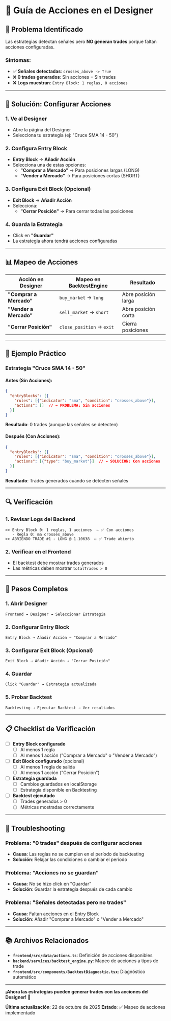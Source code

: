# 🎯 Guía de Acciones en el Designer

## 🚨 **Problema Identificado**

Las estrategias detectan señales pero **NO generan trades** porque faltan acciones configuradas.

### **Síntomas:**
- ✅ **Señales detectadas**: `crosses_above -> True`
- ❌ **0 trades generados**: Sin acciones = Sin trades
- ❌ **Logs muestran**: `Entry Block: 1 reglas, 0 acciones`

---

## 🔧 **Solución: Configurar Acciones**

### **1. Ve al Designer**
- Abre la página del Designer
- Selecciona tu estrategia (ej: "Cruce SMA 14 - 50")

### **2. Configura Entry Block**
- **Entry Block** → **Añadir Acción**
- Selecciona una de estas opciones:
  - **"Comprar a Mercado"** → Para posiciones largas (LONG)
  - **"Vender a Mercado"** → Para posiciones cortas (SHORT)

### **3. Configura Exit Block (Opcional)**
- **Exit Block** → **Añadir Acción**
- Selecciona:
  - **"Cerrar Posición"** → Para cerrar todas las posiciones

### **4. Guarda la Estrategia**
- Click en **"Guardar"**
- La estrategia ahora tendrá acciones configuradas

---

## 📊 **Mapeo de Acciones**

| Acción en Designer | Mapeo en BacktestEngine | Resultado |
|-------------------|-------------------------|-----------|
| **"Comprar a Mercado"** | `buy_market` → `long` | Abre posición larga |
| **"Vender a Mercado"** | `sell_market` → `short` | Abre posición corta |
| **"Cerrar Posición"** | `close_position` → `exit` | Cierra posiciones |

---

## 🎯 **Ejemplo Práctico**

### **Estrategia "Cruce SMA 14 - 50"**

#### **Antes (Sin Acciones):**
```json
{
  "entryBlocks": [{
    "rules": [{"indicator": "sma", "condition": "crosses_above"}],
    "actions": []  // ← PROBLEMA: Sin acciones
  }]
}
```
**Resultado**: 0 trades (aunque las señales se detecten)

#### **Después (Con Acciones):**
```json
{
  "entryBlocks": [{
    "rules": [{"indicator": "sma", "condition": "crosses_above"}],
    "actions": [{"type": "buy_market"}]  // ← SOLUCION: Con acciones
  }]
}
```
**Resultado**: Trades generados cuando se detecten señales

---

## 🔍 **Verificación**

### **1. Revisar Logs del Backend**
```
>> Entry Block 0: 1 reglas, 1 acciones  ← ✅ Con acciones
   - Regla 0: ma crosses_above
>> ABRIENDO TRADE #1 - LONG @ 1.10638  ← ✅ Trade abierto
```

### **2. Verificar en el Frontend**
- El backtest debe mostrar trades generados
- Las métricas deben mostrar `totalTrades > 0`

---

## 🚀 **Pasos Completos**

### **1. Abrir Designer**
```
Frontend → Designer → Seleccionar Estrategia
```

### **2. Configurar Entry Block**
```
Entry Block → Añadir Acción → "Comprar a Mercado"
```

### **3. Configurar Exit Block (Opcional)**
```
Exit Block → Añadir Acción → "Cerrar Posición"
```

### **4. Guardar**
```
Click "Guardar" → Estrategia actualizada
```

### **5. Probar Backtest**
```
Backtesting → Ejecutar Backtest → Ver resultados
```

---

## 📋 **Checklist de Verificación**

- [ ] **Entry Block configurado**
  - [ ] Al menos 1 regla
  - [ ] Al menos 1 acción ("Comprar a Mercado" o "Vender a Mercado")

- [ ] **Exit Block configurado** (opcional)
  - [ ] Al menos 1 regla de salida
  - [ ] Al menos 1 acción ("Cerrar Posición")

- [ ] **Estrategia guardada**
  - [ ] Cambios guardados en localStorage
  - [ ] Estrategia disponible en Backtesting

- [ ] **Backtest ejecutado**
  - [ ] Trades generados > 0
  - [ ] Métricas mostradas correctamente

---

## 🔧 **Troubleshooting**

### **Problema: "0 trades" después de configurar acciones**
- **Causa**: Las reglas no se cumplen en el período de backtesting
- **Solución**: Relajar las condiciones o cambiar el período

### **Problema: "Acciones no se guardan"**
- **Causa**: No se hizo click en "Guardar"
- **Solución**: Guardar la estrategia después de cada cambio

### **Problema: "Señales detectadas pero no trades"**
- **Causa**: Faltan acciones en el Entry Block
- **Solución**: Añadir "Comprar a Mercado" o "Vender a Mercado"

---

## 📚 **Archivos Relacionados**

- **`frontend/src/data/actions.ts`**: Definición de acciones disponibles
- **`backend/services/backtest_engine.py`**: Mapeo de acciones a tipos de trade
- **`frontend/src/components/BacktestDiagnostic.tsx`**: Diagnóstico automático

---

**¡Ahora las estrategias pueden generar trades con las acciones del Designer!** 🎉

**Última actualización**: 22 de octubre de 2025
**Estado**: ✅ Mapeo de acciones implementado
